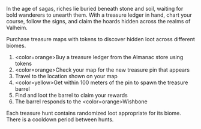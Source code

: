 ﻿In the age of sagas, riches lie buried beneath stone and soil, waiting for bold wanderers to unearth them. With a treasure ledger in hand, chart your course, follow the signs, and claim the hoards hidden across the realms of Valheim.


Purchase treasure maps with tokens to discover hidden loot across different biomes.

1. <color=orange>Buy a treasure ledger</color> from the Almanac store using tokens
2. <color=orange>Check your map</color> for the new treasure pin that appears
3. Travel to the location shown on your map
4. <color=yellow>Get within 100 meters</color> of the pin to spawn the treasure barrel
5. Find and loot the barrel to claim your rewards
6. The barrel responds to the <color=orange>Wishbone</color>

Each treasure hunt contains randomized loot appropriate for its biome. There is a cooldown period between hunts.